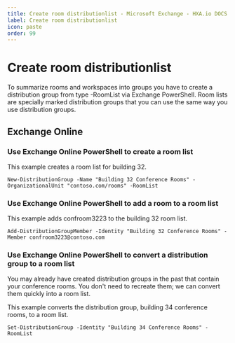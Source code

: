 ```yaml
---
title: Create room distributionlist - Microsoft Exchange - HXA.io DOCS
label: Create room distributionlist
icon: paste
order: 99
---
```

# Create room distributionlist

To summarize rooms and workspaces into groups you have to create a distribution group from type -RoomList via Exchange PowerShell. Room lists are specially marked distribution groups that you can use the same way you use distribution groups.

## Exchange Online

### Use Exchange Online PowerShell to create a room list

This example creates a room list for building 32.
````
New-DistributionGroup -Name "Building 32 Conference Rooms" -OrganizationalUnit "contoso.com/rooms" -RoomList
````

### Use Exchange Online PowerShell to add a room to a room list

This example adds confroom3223 to the building 32 room list.
```
Add-DistributionGroupMember -Identity "Building 32 Conference Rooms" -Member confroom3223@contoso.com
```

### Use Exchange Online PowerShell to convert a distribution group to a room list

You may already have created distribution groups in the past that contain your conference rooms. You don't need to recreate them; we can convert them quickly into a room list.

This example converts the distribution group, building 34 conference rooms, to a room list.
```
Set-DistributionGroup -Identity "Building 34 Conference Rooms" -RoomList
```
